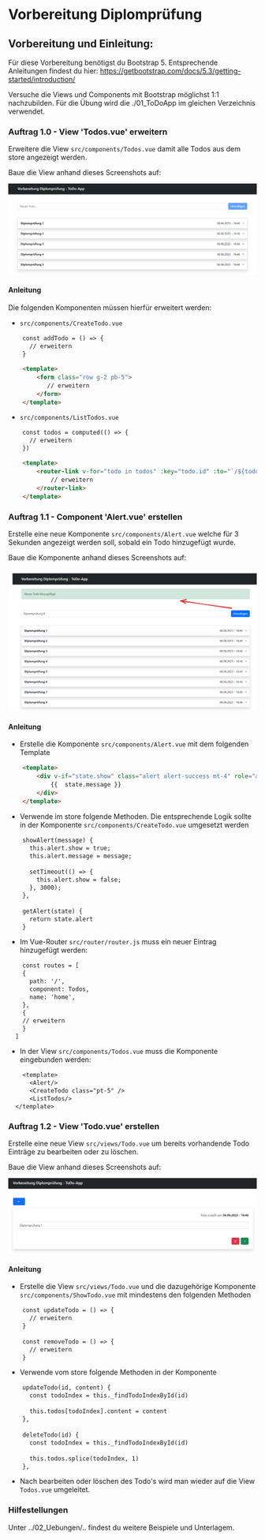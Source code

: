 # Vorbereitung Diplomprüfung

## Vorbereitung und Einleitung:

Für diese Vorbereitung benötigst du Bootstrap 5. Entsprechende Anleitungen findest du hier: https://getbootstrap.com/docs/5.3/getting-started/introduction/

Versuche die Views und Components mit Bootstrap möglichst 1:1 nachzubilden. Für die Übung wird die ./01_ToDoApp im gleichen Verzeichnis verwendet.

### Auftrag 1.0 - View 'Todos.vue' erweitern

Erweitere die View ```src/components/Todos.vue``` damit alle Todos aus dem store angezeigt werden.

Baue die View anhand dieses Screenshots auf:

![Auftrag 1.0](Assets/Auftrag_1.0.png "Auftrag 1.0")

#### Anleitung

Die folgenden Komponenten müssen hierfür erweitert werden:

* ```src/components/CreateTodo.vue```

```javascript{cmd=node}
    const addTodo = () => {
      // erweitern
    }
```

```html
    <template>
        <form class="row g-2 pb-5">
           // erweitern
        </form>
    </template>
```

* ```src/components/ListTodos.vue```

```javascript{cmd=node}
    const todos = computed(() => {
      // erweitern
    })
```

```html
    <template>
        <router-link v-for="todo in todos" :key="todo.id" :to="`/${todo.id}`" class="text-decoration-none text-dark">
            // erweitern
        </router-link>
    </template>
```

### Auftrag 1.1 - Component 'Alert.vue' erstellen

Erstelle eine neue Komponente ```src/components/Alert.vue``` welche für 3 Sekunden angezeigt werden soll, sobald ein Todo hinzugefügt wurde.

Baue die Komponente anhand dieses Screenshots auf:

![Auftrag 1.1](Assets/Auftrag_1.1.png "Auftrag 1.1")

#### Anleitung

* Erstelle die Komponente ```src/components/Alert.vue``` mit dem folgenden Template

```html
    <template>
        <div v-if="state.show" class="alert alert-success mt-4" role="alert">
            {{  state.message }}
        </div>
    </template>
```

* Verwende im store folgende Methoden. Die entsprechende Logik sollte in der Komponente ```src/components/CreateTodo.vue``` umgesetzt werden

```javascript{cmd=node}
    showAlert(message) {
      this.alert.show = true;
      this.alert.message = message;

      setTimeout(() => {
        this.alert.show = false;
      }, 3000);
    },

    getAlert(state) {
      return state.alert
    }
```

* Im Vue-Router ```src/router/router.js``` muss ein neuer Eintrag hinzugefügt werden:

```javascript{cmd=node}
    const routes = [
    {
      path: '/',
      component: Todos,
      name: 'home',
    },
    {
    // erweitern
    }
  ]
```

* In der View ```src/components/Todos.vue``` muss die Komponente eingebunden werden:

```javascript{cmd=node}
    <template>
      <Alert/>
      <CreateTodo class="pt-5" />
      <ListTodos/>
  </template>
```

### Auftrag 1.2 - View 'Todo.vue' erstellen

Erstelle eine neue View ```src/views/Todo.vue``` um bereits vorhandende Todo Einträge zu bearbeiten oder zu löschen.

Baue die View anhand dieses Screenshots auf:

![Auftrag 1.2](Assets/Auftrag_1.2.png "Auftrag 1.2")

#### Anleitung

* Erstelle die View ```src/views/Todo.vue``` und die dazugehörige Komponente ```src/components/ShowTodo.vue``` mit mindestens den folgenden Methoden

```javascript{cmd=node}
    const updateTodo = () => {
      // erweitern
    }

    const removeTodo = () => {
      // erweitern
    }
```

* Verwende vom store folgende Methoden in der Komponente

```javascript{cmd=node}
    updateTodo(id, content) {
      const todoIndex = this._findTodoIndexById(id)

      this.todos[todoIndex].content = content
    },

    deleteTodo(id) {
      const todoIndex = this._findTodoIndexById(id)

      this.todos.splice(todoIndex, 1)
    },
```

* Nach bearbeiten oder löschen des Todo's wird man wieder auf die View ```Todos.vue``` umgeleitet.


### Hilfestellungen

Unter ../02_Uebungen/.. findest du weitere Beispiele und Unterlagem.





